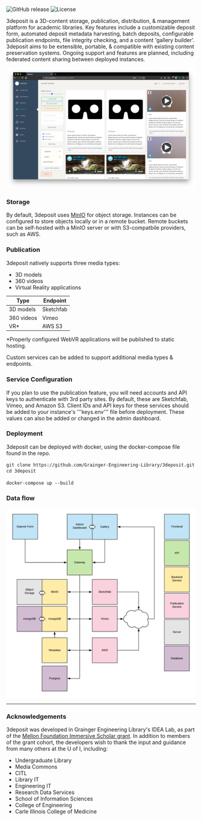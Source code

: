 ![GitHub release](https://img.shields.io/github/release-pre/Grainger-Engineering-Library/3deposit) ![License](https://img.shields.io/badge/license-NCSA-green)

3deposit is a 3D-content storage, publication, distribution, & management platform for academic libraries. Key features include a customizable deposit form, automated deposit metadata harvesting, batch deposits, configurable publication endpoints, file integrity checking, and a content 'gallery builder'. 3deposit aims to be extensible, portable, & compatible with existing content preservation systems. Ongoing support and features are planned, including federated content sharing between deployed instances. 

![gallery-builder](./docs/gallery-builder.png)

### Storage
By default, 3deposit uses [MinIO](https://github.com/minio/minio) for object storage. Instances can be configured to store objects locally or in a remote bucket. Remote buckets can be self-hosted with a MinIO server or with S3-compatbile providers, such as AWS. 

### Publication
3deposit natively supports three media types:
* 3D models 
* 360 videos
* Virtual Reality applications

Type          | Endpoint
------------- | -------------
3D models     | Sketchfab
360 videos    | Vimeo
VR*           | AWS S3

*Properly configured WebVR applications will be published to static hosting.

Custom services can be added to support additional media types & endpoints.

### Service Configuration
If you plan to use the publication feature, you will need accounts and API keys to authenticate with 3rd party sites. By default, these are Sketchfab, Vimeo, and Amazon S3. Client IDs and API keys for these services should be added to your instance's '''keys.env''' file before deployment. These values can also be added or changed in the admin dashboard. 

### Deployment
3deposit can be deployed with docker, using the docker-compose file found in the repo.
```
git clone https://github.com/Grainger-Engineering-Library/3deposit.git
cd 3deposit

docker-compose up --build
```

### Data flow
![3deposit](./docs/3deposit_UML.png)

_____

### Acknowledgements
3deposit was developed in Grainger Engineering Library's IDEA Lab, as part of the [Mellon Foundation Immersive Scholar grant](https://www.immersivescholar.org/). In addition to members of the grant cohort, the developers wish to thank the input and guidance from many others at the U of I, including:

* Undergraduate Library
* Media Commons
* CITL
* Library IT
* Engineering IT
* Research Data Services
* School of Information Sciences
* College of Engineering
* Carle Illinois College of Medicine
